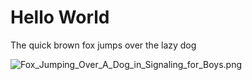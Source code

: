 # Hello World

The quick brown fox jumps over the lazy dog

![Fox_Jumping_Over_A_Dog_in_Signaling_for_Boys.png](https://upload.wikimedia.org/wikipedia/commons/8/80/Fox_Jumping_Over_A_Dog_in_Signaling_for_Boys.png "The quick brown fox jumps over the lazy dog")
